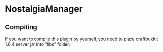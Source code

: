 # NostalgiaManager

## Compiling
If you want to compile this plugin by yourself, you need to place craftbukkit 1.6.4 server jar into "libs" folder.